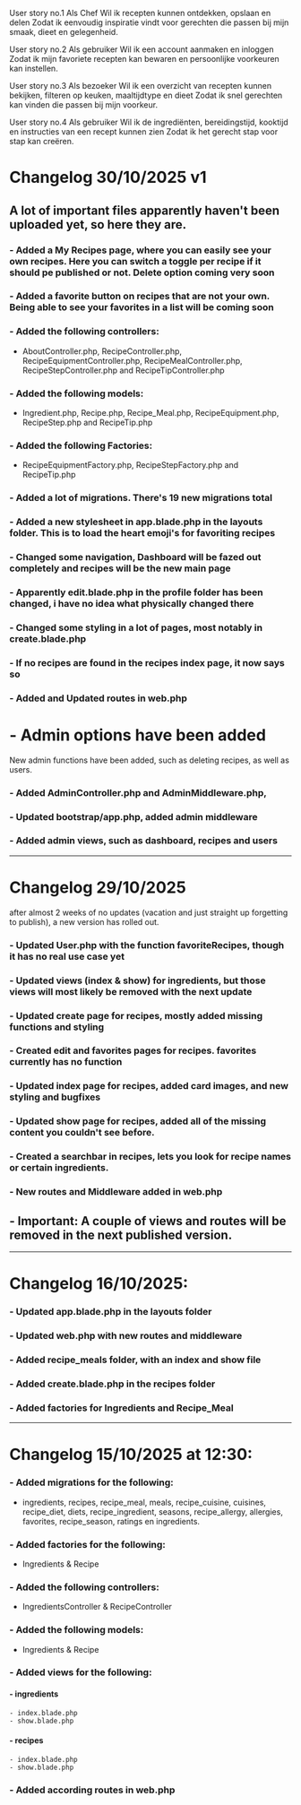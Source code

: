 User story no.1
Als Chef 
Wil ik recepten kunnen ontdekken, opslaan en delen
Zodat ik eenvoudig inspiratie vindt voor gerechten die passen bij mijn smaak, dieet en gelegenheid.

User story no.2
Als gebruiker
Wil ik een account aanmaken en inloggen
Zodat ik mijn favoriete recepten kan bewaren en persoonlijke voorkeuren kan instellen.

User story no.3
Als bezoeker
Wil ik een overzicht van recepten kunnen bekijken, filteren op keuken, maaltijdtype en dieet
Zodat ik snel gerechten kan vinden die passen bij mijn voorkeur.

User story no.4
Als gebruiker
Wil ik de ingrediënten, bereidingstijd, kooktijd en instructies van een recept kunnen zien
Zodat ik het gerecht stap voor stap kan creëren.

# Changelog 30/10/2025 v1

## A lot of important files apparently haven't been uploaded yet, so here they are.

### - Added a My Recipes page, where you can easily see your own recipes. Here you can switch a toggle per recipe if it should pe published or not. Delete option coming very soon

### - Added a favorite button on recipes that are not your own. Being able to see your favorites in a list will be coming soon

### - Added the following controllers:
- AboutController.php, RecipeController.php, RecipeEquipmentController.php, RecipeMealController.php, RecipeStepController.php and RecipeTipController.php

### - Added the following models:
- Ingredient.php, Recipe.php, Recipe_Meal.php, RecipeEquipment.php, RecipeStep.php and RecipeTip.php

### - Added the following Factories:
- RecipeEquipmentFactory.php, RecipeStepFactory.php and RecipeTip.php

### - Added a lot of migrations. There's 19 new migrations total

### - Added a new stylesheet in app.blade.php in the layouts folder. This is to load the heart emoji's for favoriting recipes

### - Changed some navigation, Dashboard will be fazed out completely and recipes will be the new main page

### - Apparently edit.blade.php in the profile folder has been changed, i have no idea what physically changed there

### - Changed some styling in a lot of pages, most notably in create.blade.php

### - If no recipes are found in the recipes index page, it now says so

### - Added and Updated routes in web.php


# - Admin options have been added
New admin functions have been added, such as deleting recipes, as well as users.

### - Added AdminController.php and AdminMiddleware.php,

### - Updated bootstrap/app.php, added admin middleware

### - Added admin views, such as dashboard, recipes and users


---


# Changelog 29/10/2025

after almost 2 weeks of no updates (vacation and just straight up forgetting to publish), a new version has  rolled out.

### - Updated User.php with the function favoriteRecipes, though it has no real use case yet

### - Updated views (index & show) for ingredients, but those views will most likely be removed with the next update

### - Updated create page for recipes, mostly added missing functions and styling

### - Created edit and favorites pages for recipes. favorites currently has no function

### - Updated index page for recipes, added card images, and new styling and bugfixes

### - Updated show page for recipes, added all of the missing content you couldn't see before.

### - Created a searchbar in recipes, lets you look for recipe names or certain ingredients.

### - New routes and Middleware added in web.php

## - Important: A couple of views and routes will be removed in the next published version.


---


# Changelog 16/10/2025:

### - Updated app.blade.php in the layouts folder

### - Updated web.php with new routes and middleware

### - Added recipe_meals folder, with an index and show file

### - Added create.blade.php in the recipes folder

### - Added factories for Ingredients and Recipe_Meal


---


# Changelog 15/10/2025 at 12:30:

### - Added migrations for the following:

- ingredients, recipes, recipe_meal, meals, recipe_cuisine, cuisines, recipe_diet, diets, recipe_ingredient, seasons, recipe_allergy, allergies, favorites, recipe_season, ratings en ingredients.

### - Added factories for the following:

  - Ingredients & Recipe

### - Added the following controllers:

  - IngredientsController & RecipeController

### - Added the following models:

  - Ingredients & Recipe

### - Added views for the following:

####   - ingredients

    - index.blade.php
    - show.blade.php

####   - recipes

    - index.blade.php
    - show.blade.php

### - Added according routes in web.php
